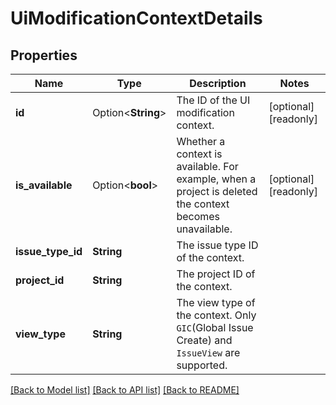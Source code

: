 # UiModificationContextDetails

## Properties

Name | Type | Description | Notes
------------ | ------------- | ------------- | -------------
**id** | Option<**String**> | The ID of the UI modification context. | [optional][readonly]
**is_available** | Option<**bool**> | Whether a context is available. For example, when a project is deleted the context becomes unavailable. | [optional][readonly]
**issue_type_id** | **String** | The issue type ID of the context. | 
**project_id** | **String** | The project ID of the context. | 
**view_type** | **String** | The view type of the context. Only `GIC`(Global Issue Create) and `IssueView` are supported. | 

[[Back to Model list]](../README.md#documentation-for-models) [[Back to API list]](../README.md#documentation-for-api-endpoints) [[Back to README]](../README.md)


